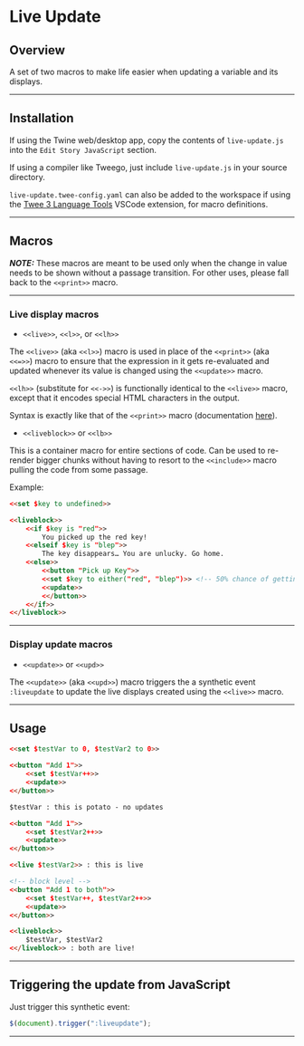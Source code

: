 # Live Update

## Overview

A set of two macros to make life easier when updating a variable and its displays.

---

## Installation

If using the Twine web/desktop app, copy the contents of `live-update.js` into the `Edit Story JavaScript` section.

If using a compiler like Tweego, just include `live-update.js` in your source directory.

`live-update.twee-config.yaml` can also be added to the workspace if using the [Twee 3 Language Tools](https://marketplace.visualstudio.com/items?itemName=cyrusfirheir.twee3-language-tools) VSCode extension, for macro definitions.

---

## Macros

***NOTE:*** These macros are meant to be used only when the change in value needs to be shown without a passage transition. For other uses, please fall back to the `<<print>>` macro.

---

### Live display macros


- `<<live>>`, `<<l>>`, or `<<lh>>`

The `<<live>>` (aka `<<l>>`) macro is used in place of the `<<print>>` (aka `<<=>>`) macro to ensure that the expression in it gets re-evaluated and updated whenever its value is changed using the `<<update>>` macro.

`<<lh>>` (substitute for `<<->>`) is functionally identical to the `<<live>>` macro, except that it encodes special HTML characters in the output.

Syntax is exactly like that of the `<<print>>` macro (documentation [here](https://www.motoslave.net/sugarcube/2/docs/#macros-macro-print)).

- `<<liveblock>>` or `<<lb>>`

This is a container macro for entire sections of code. Can be used to re-render bigger chunks without having to resort to the `<<include>>` macro pulling the code from some passage.

Example:

```html
<<set $key to undefined>>

<<liveblock>>
	<<if $key is "red">>
		You picked up the red key!
	<<elseif $key is "blep">>
		The key disappears… You are unlucky. Go home.
	<<else>>
		<<button "Pick up Key">>
		<<set $key to either("red", "blep")>> <!-- 50% chance of getting the key -->
		<<update>>
		<</button>>
	<</if>>
<</liveblock>>
```

---

### Display update macros

- `<<update>>` or `<<upd>>`

The `<<update>>` (aka `<<upd>>`) macro triggers the a synthetic event `:liveupdate` to update the live displays created using the `<<live>>` macro.

---

## Usage

```html
<<set $testVar to 0, $testVar2 to 0>>

<<button "Add 1">>
	<<set $testVar++>>
	<<update>>
<</button>>

$testVar : this is potato - no updates

<<button "Add 1">>
	<<set $testVar2++>>
	<<update>>
<</button>>

<<live $testVar2>> : this is live

<!-- block level -->
<<button "Add 1 to both">>
	<<set $testVar++, $testVar2++>>
	<<update>>
<</button>>

<<liveblock>>
	$testVar, $testVar2
<</liveblock>> : both are live!
```

---

## Triggering the update from JavaScript

Just trigger this synthetic event:

```js
$(document).trigger(":liveupdate");
```

---
